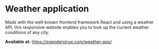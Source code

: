 # Weather application

Made with the well-known frontend framework React and using a weather API, this responsive website enables you to look up the current weather conditions of any city.

**Available at:** https://soenderstrup.com/weather-app/
